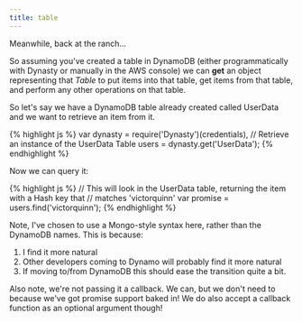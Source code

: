 ```yaml
---
title: table
---
```


Meanwhile, back at the ranch...

So assuming you've created a table in DynamoDB (either programmatically with
Dynasty or manually in the AWS console) we can **get** an object representing
that *Table* to put items into that table, get items from that table, and
perform any other operations on that table.

So let's say we have a DynamoDB table already created called UserData and we
want to retrieve an item from it.

{% highlight js %}
var dynasty = require('Dynasty')(credentials),
    // Retrieve an instance of the UserData Table
    users = dynasty.get('UserData');
{% endhighlight %}

Now we can query it:

{% highlight js %}
// This will look in the UserData table, returning the item with a Hash key that
// matches 'victorquinn'
var promise = users.find('victorquinn');
{% endhighlight %}

Note, I've chosen to use a Mongo-style syntax here, rather than the DynamoDB
names. This is because:

1. I find it more natural
2. Other developers coming to Dynamo will probably find it more natural
3. If moving to/from DynamoDB this should ease the transition quite a bit.

Also note, we're not passing it a callback. We can, but we don't need to because
we've got promise support baked in! We do also accept a callback function as an
optional argument though!

